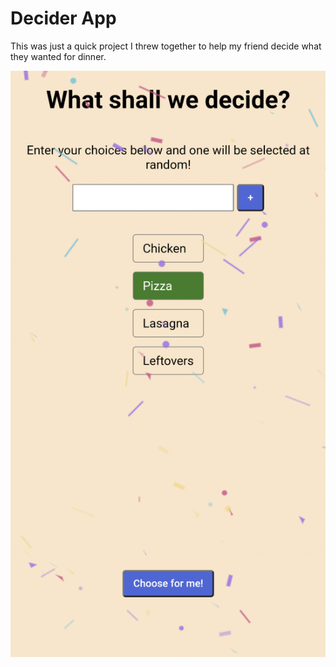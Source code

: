 # Decider App

This was just a quick project I threw together to help my friend decide what they wanted for dinner.

![Screenshot of Decider App](./decider.png)
